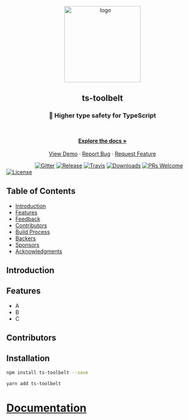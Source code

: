 <!-- PROJECT HEADER -->
<p align="center">
  <a href="https://gitpoint.co/">
    <img alt="logo" title="ts-toolbelt" src="https://raw.githubusercontent.com/pirix-gh/ts-toolbelt/master/.github/logo.png" width="200">
  </a>

  <h2 align="center">ts-toolbelt</h2>
  <h3 align="center">👷 Higher type safety for TypeScript</h3>
  <br>
  <p align="center">
    <a href="https://pirix-gh.github.io/ts-toolbelt/"><strong>Explore the docs »</strong></a>
    <br />
    <br />
    <a href="#">View Demo</a>
    ·
    <a href="https://github.com/pirix-gh/ts-toolbelt/issues/new">Report Bug</a>
    ·
    <a href="https://github.com/pirix-gh/ts-toolbelt/issues/new">Request Feature</a>
  </p>
</p>

&nbsp;&nbsp;&nbsp;&nbsp;&nbsp;&nbsp;&nbsp;&nbsp;&nbsp;&nbsp;&nbsp;&nbsp;&nbsp;&nbsp;&nbsp;&nbsp;&nbsp;&nbsp;&nbsp;[![Gitter](https://img.shields.io/gitter/room/ts-toolbelt/community.svg)](https://gitter.im/ts-toolbelt/community?utm_source=share-link&utm_medium=link&utm_campaign=share-link)
[![Release](https://img.shields.io/npm/v/ts-toolbelt.svg)](https://www.npmjs.com/package/ts-toolbelt)
[![Travis](https://img.shields.io/travis/pirix-gh/ts-toolbelt.svg)](https://travis-ci.org/pirix-gh/ts-toolbelt)
[![Downloads](https://img.shields.io/npm/dm/ts-toolbelt.svg)](#)
[![PRs Welcome](https://img.shields.io/badge/PRs-welcome-brightgreen.svg)](http://makeapullrequest.com)
[![License](https://img.shields.io/npm/l/ts-toolbelt.svg)](#)

</p>

## Table of Contents

- [Introduction](#introduction)
- [Features](#features)
- [Feedback](#feedback)
- [Contributors](#contributors)
- [Build Process](#build-process)
- [Backers](#backers-)
- [Sponsors](#sponsors-)
- [Acknowledgments](#acknowledgments)

## Introduction

## Features

* A
* B
* C

## Contributors


## Installation  
```sh  
npm install ts-toolbelt --save
```  

```sh  
yarn add ts-toolbelt
```  

# [Documentation](https://pirix-gh.github.io/ts-toolbelt/)